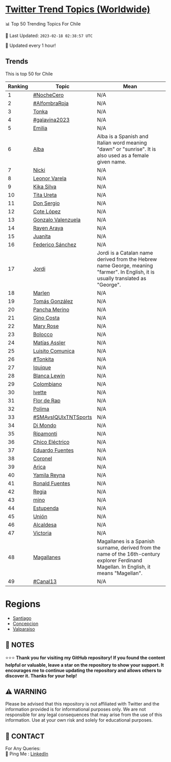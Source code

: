 [Twitter Trend Topics (Worldwide)](https://github.com/ErcinDedeoglu/Twitter-Trend-Topics)
==========


📊 Top 50 Trending Topics For Chile

📆 Last Updated: `2023-02-18 02:38:57 UTC`

🔧 Updated every 1 hour!


## Trends

This is top 50 for Chile

| Ranking | Topic | Mean |
| ------- | ------------ | ------------ |
| 1 | [#NocheCero](http://twitter.com/search?q=%23NocheCero) | N/A |
| 2 | [#AlfombraRoja](http://twitter.com/search?q=%23AlfombraRoja) | N/A |
| 3 | [Tonka](http://twitter.com/search?q=Tonka) | N/A |
| 4 | [#galavina2023](http://twitter.com/search?q=%23galavina2023) | N/A |
| 5 | [Emilia](http://twitter.com/search?q=Emilia) | N/A |
| 6 | [Alba](http://twitter.com/search?q=Alba) | Alba is a Spanish and Italian word meaning "dawn" or "sunrise". It is also used as a female given name. |
| 7 | [Nicki](http://twitter.com/search?q=Nicki) | N/A |
| 8 | [Leonor Varela](http://twitter.com/search?q=Leonor+Varela) | N/A |
| 9 | [Kika Silva](http://twitter.com/search?q=Kika+Silva) | N/A |
| 10 | [Tita Ureta](http://twitter.com/search?q=Tita+Ureta) | N/A |
| 11 | [Don Sergio](http://twitter.com/search?q=Don+Sergio) | N/A |
| 12 | [Cote López](http://twitter.com/search?q=Cote+L%c3%b3pez) | N/A |
| 13 | [Gonzalo Valenzuela](http://twitter.com/search?q=Gonzalo+Valenzuela) | N/A |
| 14 | [Rayen Araya](http://twitter.com/search?q=Rayen+Araya) | N/A |
| 15 | [Juanita](http://twitter.com/search?q=Juanita) | N/A |
| 16 | [Federico Sánchez](http://twitter.com/search?q=Federico+S%c3%a1nchez) | N/A |
| 17 | [Jordi](http://twitter.com/search?q=Jordi) | Jordi is a Catalan name derived from the Hebrew name George, meaning "farmer". In English, it is usually translated as "George". |
| 18 | [Marlen](http://twitter.com/search?q=Marlen) | N/A |
| 19 | [Tomás González](http://twitter.com/search?q=Tom%c3%a1s+Gonz%c3%a1lez) | N/A |
| 20 | [Pancha Merino](http://twitter.com/search?q=Pancha+Merino) | N/A |
| 21 | [Gino Costa](http://twitter.com/search?q=Gino+Costa) | N/A |
| 22 | [Mary Rose](http://twitter.com/search?q=Mary+Rose) | N/A |
| 23 | [Bolocco](http://twitter.com/search?q=Bolocco) | N/A |
| 24 | [Matías Assler](http://twitter.com/search?q=Mat%c3%adas+Assler) | N/A |
| 25 | [Luisito Comunica](http://twitter.com/search?q=Luisito+Comunica) | N/A |
| 26 | [#Tonkita](http://twitter.com/search?q=%23Tonkita) | N/A |
| 27 | [Iquique](http://twitter.com/search?q=Iquique) | N/A |
| 28 | [Blanca Lewin](http://twitter.com/search?q=Blanca+Lewin) | N/A |
| 29 | [Colombiano](http://twitter.com/search?q=Colombiano) | N/A |
| 30 | [Ivette](http://twitter.com/search?q=Ivette) | N/A |
| 31 | [Flor de Rap](http://twitter.com/search?q=Flor+de+Rap) | N/A |
| 32 | [Polima](http://twitter.com/search?q=Polima) | N/A |
| 33 | [#SMAvsIQUIxTNTSports](http://twitter.com/search?q=%23SMAvsIQUIxTNTSports) | N/A |
| 34 | [Di Mondo](http://twitter.com/search?q=Di+Mondo) | N/A |
| 35 | [Ripamonti](http://twitter.com/search?q=Ripamonti) | N/A |
| 36 | [Chico Eléctrico](http://twitter.com/search?q=Chico+El%c3%a9ctrico) | N/A |
| 37 | [Eduardo Fuentes](http://twitter.com/search?q=Eduardo+Fuentes) | N/A |
| 38 | [Coronel](http://twitter.com/search?q=Coronel) | N/A |
| 39 | [Arica](http://twitter.com/search?q=Arica) | N/A |
| 40 | [Yamila Reyna](http://twitter.com/search?q=Yamila+Reyna) | N/A |
| 41 | [Ronald Fuentes](http://twitter.com/search?q=Ronald+Fuentes) | N/A |
| 42 | [Regia](http://twitter.com/search?q=Regia) | N/A |
| 43 | [mino](http://twitter.com/search?q=mino) | N/A |
| 44 | [Estupenda](http://twitter.com/search?q=Estupenda) | N/A |
| 45 | [Unión](http://twitter.com/search?q=Uni%c3%b3n) | N/A |
| 46 | [Alcaldesa](http://twitter.com/search?q=Alcaldesa) | N/A |
| 47 | [Victoria](http://twitter.com/search?q=Victoria) | N/A |
| 48 | [Magallanes](http://twitter.com/search?q=Magallanes) | Magallanes is a Spanish surname, derived from the name of the 16th-century explorer Ferdinand Magellan. In English, it means "Magellan". |
| 49 | [#Canal13](http://twitter.com/search?q=%23Canal13) | N/A |



# Regions

* [Santiago](</Chile/Santiago.md>)
* [Concepcion](</Chile/Concepcion.md>)
* [Valparaiso](</Chile/Valparaiso.md>)



## 📝 NOTES

⭐⭐⭐ **Thank you for visiting my GitHub repository! If you found the content helpful or valuable, leave a star on the repository to show your support. It encourages me to continue updating the repository and allows others to discover it. Thanks for your help!**


## ⚠️ WARNING

Please be advised that this repository is not affiliated with Twitter and the information provided is for informational purposes only. We are not responsible for any legal consequences that may arise from the use of this information. Use at your own risk and solely for educational purposes.


## 📨 CONTACT

 For Any Queries:  
            🏓 Ping Me : [LinkedIn](https://www.linkedin.com/in/ercindedeoglu/)
